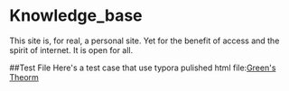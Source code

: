 # Knowledge_base
This site is, for real, a personal site. Yet for the benefit of access and the spirit of internet. It is open for all. 

##Test File
Here's a test case that use typora pulished html file:[Green's Theorm](https://simon-mo.github.io/multi.html)
